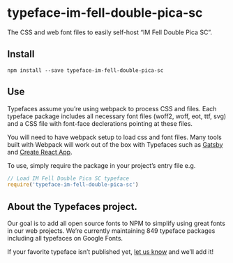 
# typeface-im-fell-double-pica-sc

The CSS and web font files to easily self-host “IM Fell Double Pica SC”.

## Install

`npm install --save typeface-im-fell-double-pica-sc`

## Use

Typefaces assume you’re using webpack to process CSS and files. Each typeface
package includes all necessary font files (woff2, woff, eot, ttf, svg) and
a CSS file with font-face declerations pointing at these files.

You will need to have webpack setup to load css and font files. Many tools built
with Webpack will work out of the box with Typefaces such as [Gatsby](https://github.com/gatsbyjs/gatsby)
and [Create React App](https://github.com/facebookincubator/create-react-app).

To use, simply require the package in your project’s entry file e.g.

```javascript
// Load IM Fell Double Pica SC typeface
require('typeface-im-fell-double-pica-sc')
```

## About the Typefaces project.

Our goal is to add all open source fonts to NPM to simplify using great fonts in
our web projects. We’re currently maintaining 849 typeface packages
including all typefaces on Google Fonts.

If your favorite typeface isn’t published yet, [let us know](https://github.com/KyleAMathews/typefaces)
and we’ll add it!
